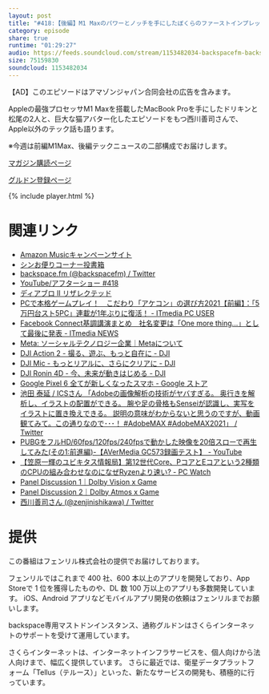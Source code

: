 ```yaml
---
layout: post
title: "#418:【後編】M1 Maxのパワーとノッチを手にしたぼくらのファーストインプレッション"
category: episode
share: true
runtime: "01:29:27"
audio: https://feeds.soundcloud.com/stream/1153482034-backspacefm-backspacefm-418-2.mp3
size: 75159830
soundcloud: 1153482034
---
```

【AD】このエピソードはアマゾンジャパン合同会社の広告を含みます。

Appleの最強プロセッサM1 Maxを搭載したMacBook Proを手にしたドリキンと松尾の2人と、巨大な猫アバター化したエピソードをもつ西川善司さんで、Apple以外のテック話も語ります。

※今週は前編M1Max、後編テックニュースの二部構成でお届けします。

[マガジン購読ページ](https://note.com/drikin/m/m55ec296b7655)

[グルドン登録ページ](https://mstdn.guru/invite/3WVHpSMr)

{% include player.html %}

# 関連リンク
* [Amazon Musicキャンペーンサイト](https://amazon.co.jp/back)
* [シンお便りコーナー投書箱](https://forms.gle/NDBngfLwc3jKbLEJ6)
* [backspace.fm (@backspacefm) / Twitter](https://twitter.com/backspacefm)
* [YouTube/アフターショー #418](https://note.com/backspacefm/n/n1e3568559fad)
* [ディアブロ II リザレクテッド](https://diablo2.blizzard.com/ja-jp/)
* [PCで本格ゲームプレイ！　こだわり「アケコン」の選び方2021【前編】：「5万円台スト5PC」連載が1年ぶりに復活！ - ITmedia PC USER](https://www.itmedia.co.jp/pcuser/articles/2110/29/news107.html)
* [Facebook Connect基調講演まとめ　社名変更は「One more thing...」として最後に発表 - ITmedia NEWS](https://www.itmedia.co.jp/news/articles/2110/29/news120.html)
* [Meta: ソーシャルテクノロジー企業｜Metaについて](https://about.fb.com/ja/news/2021/10/facebok-company-is-now-meta/?utm_source=pocket_mylist)
* [DJI Action 2 - 撮る、遊ぶ、もっと自在に - DJI](https://www.dji.com/jp/dji-action-2)
* [DJI Mic - もっとリアルに、さらにクリアに - DJI](https://www.dji.com/jp/mic)
* [DJI Ronin 4D - 今、未来が動きはじめる - DJI](https://www.dji.com/jp/ronin-4d)
* [Google Pixel 6 全てが新しくなったスマホ - Google ストア](https://store.google.com/jp/product/pixel_6?hl=ja)
* [池田 泰延 / ICSさん 「Adobeの画像解析の技術がヤバすぎる。 奥行きを解析し、イラストの配置ができる。 腕や足の骨格もSenseiが認識し、実写をイラストに置き換えできる。 説明の意味がわからないと思うのですが、動画観てみて。この通りなので･･･！ #AdobeMAX #AdobeMAX2021」 / Twitter](https://twitter.com/clockmaker/status/1453402892379955200?s=20&fbclid=IwAR1w_u4RpDembBNE9JuZlFgnCPUc4CjES-5EUmd-OTxobkToTRcHsAHAFAI)
* [PUBGをフルHD/60fps/120fps/240fpsで動かした映像を20倍スローで再生してみた(その1:前進編)-【AVerMedia GC573録画テスト】 - YouTube](https://www.youtube.com/watch?v=x6w8op-IihU)
* [【笠原一輝のユビキタス情報局】第12世代Core、PコアとEコアという2種類のCPUの組み合わせなのになぜRyzenより速い? - PC Watch](https://pc.watch.impress.co.jp/docs/column/ubiq/1361961.html)
* [Panel Discussion 1｜Dolby Vision x Game](https://www.dolbyjapan.com/game-paneldiscussion)
* [Panel Discussion 2｜Dolby Atmos x Game](https://www.dolbyjapan.com/dolbyatmos-game-paneldiscussion)
* [西川善司さん (@zenjinishikawa) / Twitter](https://twitter.com/zenjinishikawa)


# 提供

この番組はフェンリル株式会社の提供でお届けしております。

フェンリルではこれまで 400 社、600 本以上のアプリを開発しており、App Storeで 1 位を獲得したものや、DL 数 100 万以上のアプリも多数開発しています。
iOS、Android アプリなどモバイルアプリ開発の依頼はフェンリルまでお願いします。

backspace専用マストドンインスタンス、通称グルドンはさくらインターネットのサポートを受けて運用しています。

さくらインターネットは、インターネットインフラサービスを、個人向けから法人向けまで、幅広く提供しています。
さらに最近では、衛星データプラットフォーム「Tellus（テルース）」といった、新たなサービスの開発も、積極的に行っています。
